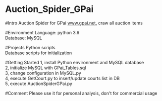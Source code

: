 # Auction_Spider_GPai 


#Intro
Auction Spider for GPai www.gpai.net, craw all auction items

#Environment
Language: python 3.6\
Database: MySQL

#Projects
Python scripts\
Database scripts for initialization

#Getting Started
1, install Python environment and MySQL database\
2, initialize MySQL with GPai_Tables.sql\
3, change configuration in MySQL.py\
4, execute GetCourt.py to insert/update courts list in DB\
5, execute AuctionSpiderGPai.py

#Comment
Please use it for personal analysis, don't for commercial usage